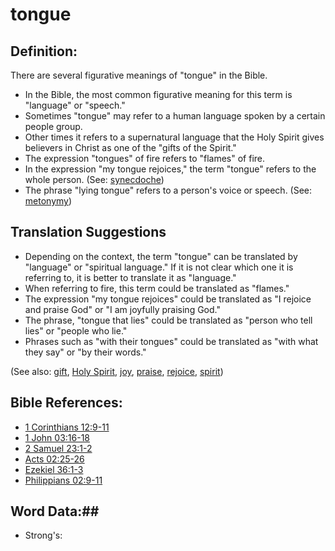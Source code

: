 # tongue #

## Definition: ##

There are several figurative meanings of "tongue" in the Bible. 

* In the Bible, the most common figurative meaning for this term is "language" or "speech."
* Sometimes "tongue" may refer to a human language spoken by a certain people group.
* Other times it refers to a supernatural language that the Holy Spirit gives believers in Christ as one of the "gifts of the Spirit."
* The expression "tongues" of fire refers to "flames" of fire.
* In the expression "my tongue rejoices," the term "tongue" refers to the whole person. (See: [synecdoche](rc://en/ta/man/translate/figs-synecdoche))
* The phrase "lying tongue" refers to a person's voice or speech. (See: [metonymy](rc://en/ta/man/translate/figs-metonymy))

## Translation Suggestions ##

* Depending on the context, the term "tongue" can be translated by "language" or "spiritual language." If it is not clear which one it is referring to, it is better to translate it as "language."
* When referring to fire, this term could be translated as "flames."
* The expression "my tongue rejoices" could be translated as "I rejoice and praise God" or "I am joyfully praising God."
* The phrase, "tongue that lies" could be translated as "person who tell lies" or "people who lie."
* Phrases such as "with their tongues" could be translated as "with what they say" or "by their words."

(See also: [gift](../kt/gift.md), [Holy Spirit](../kt/holyspirit.md), [joy](../kt/joy.md), [praise](../other/praise.md), [rejoice](../other/rejoice.md), [spirit](../kt/spirit.md))

## Bible References: ##

* [1 Corinthians 12:9-11](rc://en/tn/help/1co/12/09)
* [1 John 03:16-18](rc://en/tn/help/1jn/03/16)
* [2 Samuel 23:1-2](rc://en/tn/help/2sa/23/01)
* [Acts 02:25-26](rc://en/tn/help/act/02/25)
* [Ezekiel 36:1-3](rc://en/tn/help/ezk/36/01)
* [Philippians 02:9-11](rc://en/tn/help/php/02/09)

## Word Data:##

* Strong's: 

